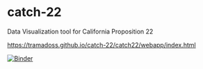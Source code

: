 # catch-22
Data Visualization tool for California Proposition 22

https://tramadoss.github.io/catch-22/catch22/webapp/index.html

[![Binder](https://mybinder.org/badge_logo.svg)](https://mybinder.org/v2/gh/tramadoss/catch-22/master?filepath=data%2Fdata-processor.ipynb)
